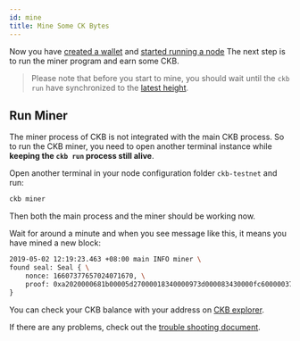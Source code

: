 ```yaml
---
id: mine
title: Mine Some CK Bytes
---
```


Now you have [created a wallet](wallet) and [started running a node](run-node) The next step is to run the miner program and earn some CKB.

> Please note that before you start to mine, you should wait until the `ckb run` have synchronized to the [latest height](https://explorer.nervos.org/).

## Run Miner

The miner process of CKB is not integrated with the main CKB process. So to run the CKB miner, you need to open another terminal instance while **keeping the `ckb run` process still alive**.

Open another terminal in your node configuration folder `ckb-testnet` and run:

```bash
ckb miner
```

Then both the main process and the miner should be working now.

Wait for around a minute and when you see message like this, it means you have mined a new block:

```bash
2019-05-02 12:19:23.463 +08:00 main INFO miner \
found seal: Seal { \
    nonce: 16607377657024071670, \
    proof: 0xa2020000681b00005d27000018340000973d000083430000fc600000376600008c660000cc6800007970000015760000 \
}
```

You can check your CKB balance with your address on [CKB explorer](https://explorer.nervos.org/).

If there are any problems, check out the [trouble shooting document](../references/troubleshooting).